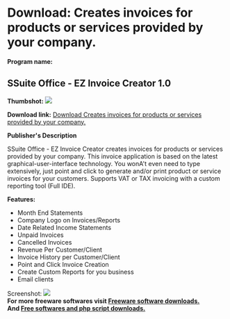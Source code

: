 # Download: Creates invoices for products or services provided by your company.

**Program name:**

## SSuite Office - EZ Invoice Creator 1.0

  
**Thumbshot:** ![](http://www.freewarefiles.com/screenshot/ssuiteinvoice_md.jpg)   
  
**Download link:** [Download Creates invoices for products or services provided by your company.](http://freesoftwares.boysofts.com/SSuite-Office---EZ-Invoice-Creator_program_42154.html)  
  


**Publisher's Description**  
  


SSuite Office - EZ Invoice Creator creates invoices for products or services provided by your company. This invoice application is based on the latest graphical-user-interface technology. You wonA't even need to type extensively, just point and click to generate and/or print product or service invoices for your customers. Supports VAT or TAX invoicing with a custom reporting tool (Full IDE). 

**Features:**

  * Month End Statements 
  * Company Logo on Invoices/Reports 
  * Date Related Income Statements 
  * Unpaid Invoices 
  * Cancelled Invoices 
  * Revenue Per Customer/Client 
  * Invoice History per Customer/Client 
  * Point and Click Invoice Creation 
  * Create Custom Reports for you business 
  * Email clients 

  
  
Screenshot: ![](http://www.freewarefiles.com/screenshot/ssuiteinvoice.jpg)   
**For more freeware softwares visit [Freeware software downloads.](http://freesoftwares.boysofts.com/)**   
**And [Free softwares and php script downloads.](http://www.boysofts.com/)**
